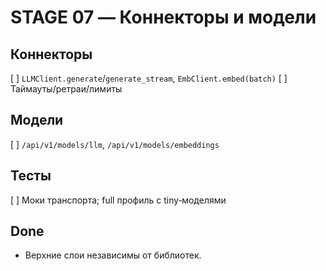 # STAGE 07 — Коннекторы и модели

## Коннекторы
[ ] `LLMClient.generate`/`generate_stream`, `EmbClient.embed(batch)`
[ ] Таймауты/ретраи/лимиты

## Модели
[ ] `/api/v1/models/llm`, `/api/v1/models/embeddings`

## Тесты
[ ] Моки транспорта; full профиль с tiny‑моделями

## Done
- Верхние слои независимы от библиотек.
